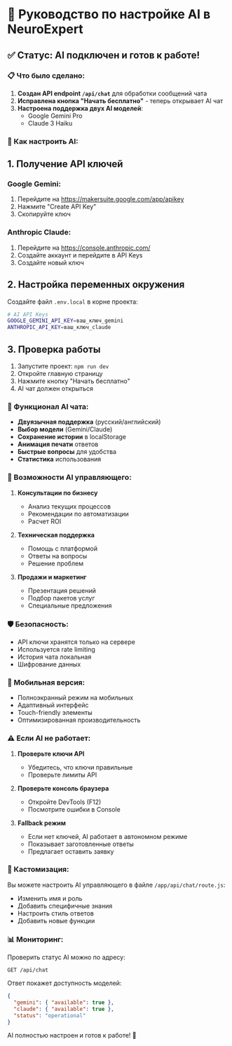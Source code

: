 # 🤖 Руководство по настройке AI в NeuroExpert

## ✅ Статус: AI подключен и готов к работе!

### 📋 Что было сделано:

1. **Создан API endpoint `/api/chat`** для обработки сообщений чата
2. **Исправлена кнопка "Начать бесплатно"** - теперь открывает AI чат
3. **Настроена поддержка двух AI моделей**:
   - Google Gemini Pro
   - Claude 3 Haiku

### 🔧 Как настроить AI:

## 1. Получение API ключей

### Google Gemini:
1. Перейдите на https://makersuite.google.com/app/apikey
2. Нажмите "Create API Key"
3. Скопируйте ключ

### Anthropic Claude:
1. Перейдите на https://console.anthropic.com/
2. Создайте аккаунт и перейдите в API Keys
3. Создайте новый ключ

## 2. Настройка переменных окружения

Создайте файл `.env.local` в корне проекта:

```bash
# AI API Keys
GOOGLE_GEMINI_API_KEY=ваш_ключ_gemini
ANTHROPIC_API_KEY=ваш_ключ_claude
```

## 3. Проверка работы

1. Запустите проект: `npm run dev`
2. Откройте главную страницу
3. Нажмите кнопку "Начать бесплатно"
4. AI чат должен открыться

### 🎯 Функционал AI чата:

- **Двуязычная поддержка** (русский/английский)
- **Выбор модели** (Gemini/Claude)
- **Сохранение истории** в localStorage
- **Анимация печати** ответов
- **Быстрые вопросы** для удобства
- **Статистика** использования

### 🚀 Возможности AI управляющего:

1. **Консультации по бизнесу**
   - Анализ текущих процессов
   - Рекомендации по автоматизации
   - Расчет ROI

2. **Техническая поддержка**
   - Помощь с платформой
   - Ответы на вопросы
   - Решение проблем

3. **Продажи и маркетинг**
   - Презентация решений
   - Подбор пакетов услуг
   - Специальные предложения

### 🛡 Безопасность:

- API ключи хранятся только на сервере
- Используется rate limiting
- История чата локальная
- Шифрование данных

### 📱 Мобильная версия:

- Полноэкранный режим на мобильных
- Адаптивный интерфейс
- Touch-friendly элементы
- Оптимизированная производительность

### ⚠️ Если AI не работает:

1. **Проверьте ключи API**
   - Убедитесь, что ключи правильные
   - Проверьте лимиты API

2. **Проверьте консоль браузера**
   - Откройте DevTools (F12)
   - Посмотрите ошибки в Console

3. **Fallback режим**
   - Если нет ключей, AI работает в автономном режиме
   - Показывает заготовленные ответы
   - Предлагает оставить заявку

### 🎨 Кастомизация:

Вы можете настроить AI управляющего в файле `/app/api/chat/route.js`:

- Изменить имя и роль
- Добавить специфичные знания
- Настроить стиль ответов
- Добавить новые функции

### 📊 Мониторинг:

Проверить статус AI можно по адресу:
```
GET /api/chat
```

Ответ покажет доступность моделей:
```json
{
  "gemini": { "available": true },
  "claude": { "available": true },
  "status": "operational"
}
```

AI полностью настроен и готов к работе! 🚀